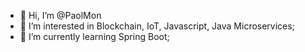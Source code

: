 - 👋 Hi, I’m @PaolMon
- 👀 I’m interested in Blockchain, IoT, Javascript, Java Microservices;
- 🌱 I’m currently learning Spring Boot; 

<!---
PaolMon/PaolMon is a ✨ special ✨ repository because its `README.md` (this file) appears on your GitHub profile.
You can click the Preview link to take a look at your changes.
--->
